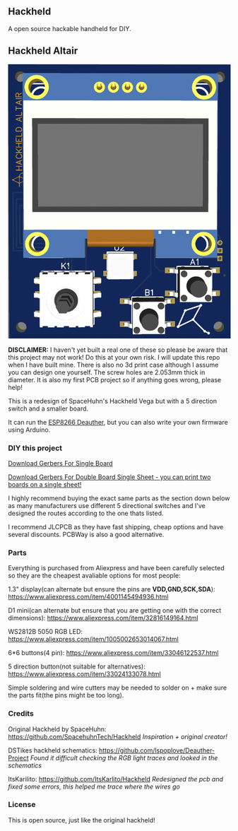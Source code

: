 ## Hackheld

A open source hackable handheld for DIY.

## Hackheld Altair

![Hackheld Altair](https://raw.githubusercontent.com/jeffplays2005/Hackheld/main/Hackheld_Altair_Images/Front_with_components.png)

**DISCLAIMER:** I haven't yet built a real one of these so please be aware that this project may not work! Do this at your own risk. I will update this repo when I have built mine. There is also no 3d print case although I assume you can design one yourself. The screw holes are 2.053mm thick in diameter. It is also my first PCB project so if anything goes wrong, please help!

This is a redesign of SpaceHuhn's Hackheld Vega but with a 5 direction switch and a smaller board.

It can run the [ESP8266 Deauther](https://github.com/spacehuhntech/esp8266_deauther), but you can also write your own firmware using Arduino.

### DIY this project

[Download Gerbers For Single Board](https://github.com/jeffplays2005/Hackheld/raw/main/Hackheld_Altair_PCB/Hackheld_Altair_Gerber_v2.0.1_single_board.zip)

[Download Gerbers For Double Board Single Sheet - you can print two boards on a single sheet!](https://github.com/jeffplays2005/Hackheld/raw/main/Hackheld_Altair_PCB/Hackheld_Altair_Gerber_v2.0.1_double_board.zip)

I highly recommend buying the exact same parts as the section down below as many manufacturers use different 5 directional switches and I've designed the routes according to the one thats listed.

I recommend JLCPCB as they have fast shipping, cheap options and have several discounts. PCBWay is also a good alternative.

### Parts

Everything is purchased from Aliexpress and have been carefully selected so they are the cheapest avaliable options for most people:

1.3" display(can alternate but ensure the pins are **VDD,GND,SCK,SDA**): https://www.aliexpress.com/item/4001145494936.html

D1 mini(can alternate but ensure that you are getting one with the correct dimensions): https://www.aliexpress.com/item/32816149164.html

WS2812B 5050 RGB LED: https://www.aliexpress.com/item/1005002653014067.html

6*6 buttons(4 pin): https://www.aliexpress.com/item/33046122537.html

5 direction button(not suitable for alternatives): https://www.aliexpress.com/item/33024133078.html

Simple soldering and wire cutters may be needed to solder on + make sure the parts fit(the pins might be too long).

### Credits
Original Hackheld by SpaceHuhn: https://github.com/SpacehuhnTech/Hackheld *Inspiration + original creator!*

DSTikes hackheld schematics: https://github.com/lspoplove/Deauther-Project *Found it difficult checking the RGB light traces and looked in the schematics*

ItsKarilito: https://github.com/ItsKarlito/Hackheld *Redesigned the pcb and fixed some errors, this helped me trace where the wires go*

### License

This is open source, just like the original hackheld!
